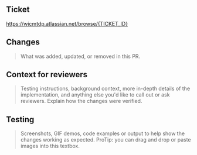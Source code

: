 ## Ticket
https://wicmtdp.atlassian.net/browse/{TICKET_ID}

## Changes
> What was added, updated, or removed in this PR.

## Context for reviewers
> Testing instructions, background context, more in-depth details of the implementation, and anything else you'd like to call out or ask reviewers. Explain how the changes were verified.

## Testing
> Screenshots, GIF demos, code examples or output to help show the changes working as expected. ProTip: you can drag and drop or paste images into this textbox.

